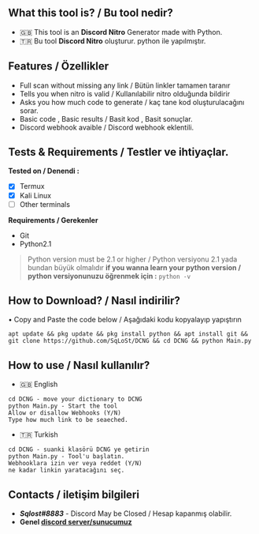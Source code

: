 
## What this tool is? / Bu tool nedir?
- 🇬🇧 This tool is an **Discord Nitro** Generator made with Python.
- 🇹🇷 Bu tool **Discord Nitro** oluşturur. python ile yapılmıştır.

## Features / Özellikler
- Full scan without missing any link / Bütün linkler tamamen taranır
- Tells you  when nitro is valid / Kullanılabilir nitro olduğunda bildirir 
- Asks you how much code to generate / kaç tane kod oluşturulacağını sorar.
- Basic code , Basic results / Basit kod , Basit sonuçlar.
- Discord webhook avaible / Discord webhook eklentili.

## Tests & Requirements / Testler ve ihtiyaçlar.

**Tested on / Denendi :**
- [x] Termux
- [x] Kali Linux
- [ ] Other terminals

**Requirements / Gerekenler**
- Git
- Python2.1
> Python version must be 2.1 or higher / Python versiyonu 2.1 yada bundan büyük olmalıdır
**if you wanna learn your python version / python versiyonunuzu öğrenmek için :**
``python -v``
## How to Download? / Nasıl indirilir?

• Copy and Paste the code below / Aşağıdaki kodu kopyalayıp yapıştırın
```
apt update && pkg update && pkg install python && apt install git && git clone https://github.com/SqLoSt/DCNG && cd DCNG && python Main.py
```
## How to use / Nasıl kullanılır?
- 🇬🇧 English
```
cd DCNG - move your dictionary to DCNG
python Main.py - Start the tool
Allow or disallow Webhooks (Y/N)
Type how much link to be seaeched.
```
- 🇹🇷 Turkish 
```
cd DCNG - suanki klasörü DCNG ye getirin
python Main.py - Tool'u başlatın.
Webhooklara izin ver veya reddet (Y/N)
ne kadar linkin yaratacağını seç.
```

## Contacts / iletişim bilgileri 
- ***Sqlost#8883*** - Discord May be  Closed / Hesap kapanmış olabilir.
- **Genel [discord server/sunucumuz](https://discord.gg/fXJgZVGbE6)**

